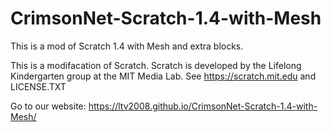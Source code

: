 # CrimsonNet-Scratch-1.4-with-Mesh

This is a mod of Scratch 1.4 with Mesh and extra blocks.


This is a modifacation of Scratch.
Scratch is developed by the Lifelong Kindergarten group at the MIT Media Lab.
See https://scratch.mit.edu and LICENSE.TXT

Go to our website:
https://ltv2008.github.io/CrimsonNet-Scratch-1.4-with-Mesh/
